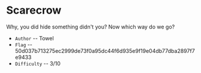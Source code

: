 # Scarecrow
Why, you did hide something didn't you? Now which way do we go?


* `Author` -- Towel
* `Flag` -- 50d037b713275ec2999de73f0a95dc44f6d935e9f19e04db77dba2897f7e9433
* `Difficulty` -- 3/10

